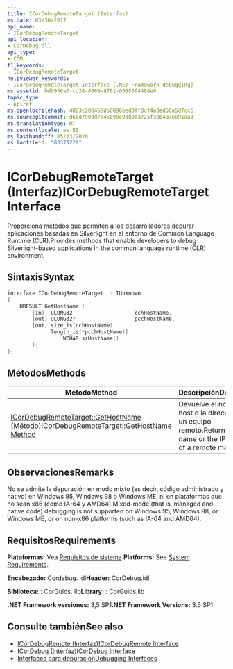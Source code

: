 ```yaml
---
title: ICorDebugRemoteTarget (Interfaz)
ms.date: 03/30/2017
api_name:
- ICorDebugRemoteTarget
api_location:
- CorDebug.dll
api_type:
- COM
f1_keywords:
- ICorDebugRemoteTarget
helpviewer_keywords:
- ICorDebugRemoteTarget interface [.NET Framework debugging]
ms.assetid: bd9936a6-cc24-4869-8761-0988664464e6
topic_type:
- apiref
ms.openlocfilehash: 4883c208468db0096bed3ff8cf4a8ed50a5d7cc6
ms.sourcegitcommit: d6bd7903d7d46698e9d89d3725f3bb4876891aa3
ms.translationtype: MT
ms.contentlocale: es-ES
ms.lasthandoff: 05/13/2020
ms.locfileid: "83379229"
---
```

# <a name="icordebugremotetarget-interface"></a><span data-ttu-id="d5a52-102">ICorDebugRemoteTarget (Interfaz)</span><span class="sxs-lookup"><span data-stu-id="d5a52-102">ICorDebugRemoteTarget Interface</span></span>
<span data-ttu-id="d5a52-103">Proporciona métodos que permiten a los desarrolladores depurar aplicaciones basadas en Silverlight en el entorno de Common Language Runtime (CLR).</span><span class="sxs-lookup"><span data-stu-id="d5a52-103">Provides methods that enable developers to debug Silverlight-based applications in the common language runtime (CLR) environment.</span></span>  
  
## <a name="syntax"></a><span data-ttu-id="d5a52-104">Sintaxis</span><span class="sxs-lookup"><span data-stu-id="d5a52-104">Syntax</span></span>  
  
```cpp  
interface ICorDebugRemoteTarget  : IUnknown  
{  
    HRESULT GetHostName (  
        [in]  ULONG32                    cchHostName,  
        [out] ULONG32*                   pcchHostName,  
        [out, size_is(cchHostName),  
              length_is(*pcchHostName)]  
                  WCHAR szHostName[]  
        );  
};  
```  
  
## <a name="methods"></a><span data-ttu-id="d5a52-105">Métodos</span><span class="sxs-lookup"><span data-stu-id="d5a52-105">Methods</span></span>  
  
|<span data-ttu-id="d5a52-106">Método</span><span class="sxs-lookup"><span data-stu-id="d5a52-106">Method</span></span>|<span data-ttu-id="d5a52-107">Descripción</span><span class="sxs-lookup"><span data-stu-id="d5a52-107">Description</span></span>|  
|------------|-----------------|  
|[<span data-ttu-id="d5a52-108">ICorDebugRemoteTarget::GetHostName (Método)</span><span class="sxs-lookup"><span data-stu-id="d5a52-108">ICorDebugRemoteTarget::GetHostName Method</span></span>](icordebugremotetarget-gethostname-method.md)|<span data-ttu-id="d5a52-109">Devuelve el nombre de host o la dirección IP de un equipo remoto.</span><span class="sxs-lookup"><span data-stu-id="d5a52-109">Returns the host name or the IP address of a remote machine.</span></span>|  
  
## <a name="remarks"></a><span data-ttu-id="d5a52-110">Observaciones</span><span class="sxs-lookup"><span data-stu-id="d5a52-110">Remarks</span></span>  
 <span data-ttu-id="d5a52-111">No se admite la depuración en modo mixto (es decir, código administrado y nativo) en Windows 95, Windows 98 o Windows ME, ni en plataformas que no sean x86 (como IA-64 y AMD64).</span><span class="sxs-lookup"><span data-stu-id="d5a52-111">Mixed-mode (that is, managed and native code) debugging is not supported on Windows 95, Windows 98, or Windows ME, or on non-x86 platforms (such as IA-64 and AMD64).</span></span>  
  
## <a name="requirements"></a><span data-ttu-id="d5a52-112">Requisitos</span><span class="sxs-lookup"><span data-stu-id="d5a52-112">Requirements</span></span>  
 <span data-ttu-id="d5a52-113">**Plataformas:** Vea [Requisitos de sistema](../../get-started/system-requirements.md).</span><span class="sxs-lookup"><span data-stu-id="d5a52-113">**Platforms:** See [System Requirements](../../get-started/system-requirements.md).</span></span>  
  
 <span data-ttu-id="d5a52-114">**Encabezado:** Cordebug. idl</span><span class="sxs-lookup"><span data-stu-id="d5a52-114">**Header:** CorDebug.idl</span></span>  
  
 <span data-ttu-id="d5a52-115">**Biblioteca:** : CorGuids. lib</span><span class="sxs-lookup"><span data-stu-id="d5a52-115">**Library:** : CorGuids.lib</span></span>  
  
 <span data-ttu-id="d5a52-116">**.NET Framework versiones:** 3,5 SP1</span><span class="sxs-lookup"><span data-stu-id="d5a52-116">**.NET Framework Versions:** 3.5 SP1</span></span>  
  
## <a name="see-also"></a><span data-ttu-id="d5a52-117">Consulte también</span><span class="sxs-lookup"><span data-stu-id="d5a52-117">See also</span></span>

- [<span data-ttu-id="d5a52-118">ICorDebugRemote (Interfaz)</span><span class="sxs-lookup"><span data-stu-id="d5a52-118">ICorDebugRemote Interface</span></span>](icordebugremote-interface.md)
- [<span data-ttu-id="d5a52-119">ICorDebug (Interfaz)</span><span class="sxs-lookup"><span data-stu-id="d5a52-119">ICorDebug Interface</span></span>](icordebug-interface.md)
- [<span data-ttu-id="d5a52-120">Interfaces para depuración</span><span class="sxs-lookup"><span data-stu-id="d5a52-120">Debugging Interfaces</span></span>](debugging-interfaces.md)
